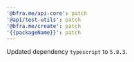 ```yaml
---
'@bfra.me/api-core': patch
'@api/test-utils': patch
'@bfra.me/create': patch
'{{packageName}}': patch
---
```


Updated dependency `typescript` to `5.8.3`.
